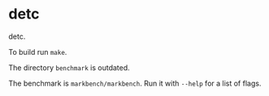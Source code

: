 detc
====
detc.

To build run `make`.

The directory `benchmark` is outdated.

The benchmark is `markbench/markbench`.
Run it with `--help` for a list of flags.
